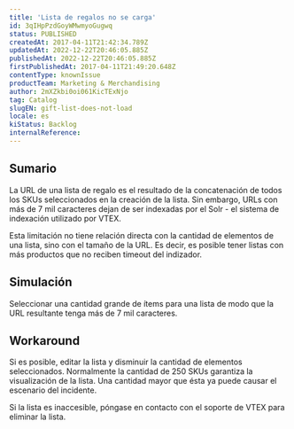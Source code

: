 ```yaml
---
title: 'Lista de regalos no se carga'
id: 3qIHpPzdGoyWMwmyoGugwq
status: PUBLISHED
createdAt: 2017-04-11T21:42:34.789Z
updatedAt: 2022-12-22T20:46:05.885Z
publishedAt: 2022-12-22T20:46:05.885Z
firstPublishedAt: 2017-04-11T21:49:20.648Z
contentType: knownIssue
productTeam: Marketing & Merchandising
author: 2mXZkbi0oi061KicTExNjo
tag: Catalog
slugEN: gift-list-does-not-load
locale: es
kiStatus: Backlog
internalReference: 
---
```


## Sumario

La URL de una lista de regalo es el resultado de la concatenación de todos los SKUs seleccionados en la creación de la lista. Sin embargo, URLs con más de 7 mil caracteres dejan de ser indexadas por el Solr - el sistema de indexación utilizado por VTEX.

Esta limitación no tiene relación directa con la cantidad de elementos de una lista, sino con el tamaño de la URL. Es decir, es posible tener listas con más productos que no reciben timeout del indizador.

## Simulación

Seleccionar una cantidad grande de ítems para una lista de modo que la URL resultante tenga más de 7 mil caracteres.

## Workaround

Si es posible, editar la lista y disminuir la cantidad de elementos seleccionados. Normalmente la cantidad de 250 SKUs garantiza la visualización de la lista. Una cantidad mayor que ésta ya puede causar el escenario del incidente.

Si la lista es inaccesible, póngase en contacto con el soporte de VTEX para eliminar la lista.

